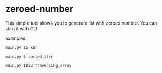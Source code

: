 # zeroed-number
This simple tool allows you to generate list with zeroed number. You can start it with CLI

examples:
````
main.py 15 xor

````
````
main.py 5 sorted_iter
````
````
main.py 1823 traversing_array

````
